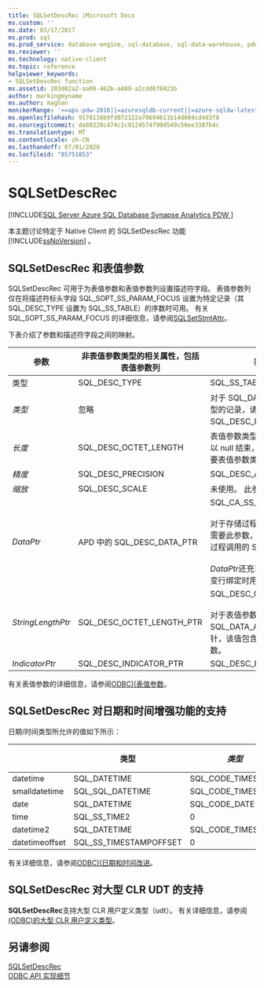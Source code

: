 ```yaml
---
title: SQLSetDescRec |Microsoft Docs
ms.custom: ''
ms.date: 03/17/2017
ms.prod: sql
ms.prod_service: database-engine, sql-database, sql-data-warehouse, pdw
ms.reviewer: ''
ms.technology: native-client
ms.topic: reference
helpviewer_keywords:
- SQLSetDescRec function
ms.assetid: 203d02a2-aa09-462b-a489-a2cdd6f6023b
author: markingmyname
ms.author: maghan
monikerRange: '>=aps-pdw-2016||=azuresqldb-current||=azure-sqldw-latest||>=sql-server-2016||=sqlallproducts-allversions||>=sql-server-linux-2017||=azuresqldb-mi-current'
ms.openlocfilehash: 9178116b9fd072122a79694611b14d604cd4d3f8
ms.sourcegitcommit: da88320c474c1c9124574f90d549c50ee3387b4c
ms.translationtype: MT
ms.contentlocale: zh-CN
ms.lasthandoff: 07/01/2020
ms.locfileid: "85751853"
---
```

# <a name="sqlsetdescrec"></a>SQLSetDescRec
[!INCLUDE[SQL Server Azure SQL Database Synapse Analytics PDW ](../../includes/applies-to-version/sql-asdb-asdbmi-asdw-pdw.md)]

  本主题讨论特定于 Native Client 的 SQLSetDescRec 功能 [!INCLUDE[ssNoVersion](../../includes/ssnoversion-md.md)] 。  
  
## <a name="sqlsetdescrec-and-table-valued-parameters"></a>SQLSetDescRec 和表值参数  
 SQLSetDescRec 可用于为表值参数和表值参数列设置描述符字段。 表值参数列仅在将描述符标头字段 SQL_SOPT_SS_PARAM_FOCUS 设置为特定记录（其 SQL_DESC_TYPE 设置为 SQL_SS_TABLE）的序数时可用。 有关 SQL_SOPT_SS_PARAM_FOCUS 的详细信息，请参阅[SQLSetStmtAttr](../../relational-databases/native-client-odbc-api/sqlsetstmtattr.md)。  
  
 下表介绍了参数和描述符字段之间的映射。  
  
|参数|非表值参数类型的相关属性，包括表值参数列|表值参数的相关属性|  
|---------------|--------------------------------------------------------------------------------------------------------|----------------------------------------------------|  
|类型|SQL_DESC_TYPE|SQL_SS_TABLE|  
|*类型*|忽略|对于 SQL_DATETIME 或 SQL_INTERVAL 类型的记录，请将它设置为 SQL_DESC_DATETIME_INTERVAL_CODE。|  
|*长度*|SQL_DESC_OCTET_LENGTH|表值参数类型名称的长度。 如果类型名称是以 null 结束，则它可为 SQL_NTS；如果不需要表值参数类型名称，则为零。|  
|*精度*|SQL_DESC_PRECISION|SQL_DESC_ARRAY_SIZE|  
|*缩放*|SQL_DESC_SCALE|未使用。 此参数应为零。|  
|*DataPtr*|APD 中的 SQL_DESC_DATA_PTR|SQL_CA_SS_TYPE_NAME<br /><br /> 对于存储过程调用，此参数是可选的。如果不需要此参数，则可以指定为 NULL。 对于非过程调用的 SQL 语句，必须指定此参数。<br /><br /> *DataPtr*还充当唯一值，应用程序可在使用可变行绑定时用于标识此表值参数。|  
|*StringLengthPtr*|SQL_DESC_OCTET_LENGTH_PTR|SQL_DESC_OCTET_LENGTH_PTR<br /><br /> 对于表值参数，它是要传输的行数或 SQL_DATA_AT_EXEC。 这是一个指向值的指针，该值包含要与 SQLExecDirect 传输的行数。|  
|*IndicatorPtr*|SQL_DESC_INDICATOR_PTR|SQL_DESC_INDICATOR_PTR|  
  
 有关表值参数的详细信息，请参阅[ODBC&#41;&#40;表值参数](../../relational-databases/native-client-odbc-table-valued-parameters/table-valued-parameters-odbc.md)。  
  
## <a name="sqlsetdescrec-support-for-enhanced-date-and-time-features"></a>SQLSetDescRec 对日期和时间增强功能的支持  
 日期/时间类型所允许的值如下所示：  
  
||类型|*类型*|*长度*|*精度*|*缩放*|  
|-|------------|---------------|--------------|-----------------|-------------|  
|datetime|SQL_DATETIME|SQL_CODE_TIMESTAMP|4|3|3|  
|smalldatetime|SQL_SQL_DATETIME|SQL_CODE_TIMESTAMP|8|0|0|  
|date|SQL_DATETIME|SQL_CODE_DATE|6|0|0|  
|time|SQL_SS_TIME2|0|10|0..7|0..7|  
|datetime2|SQL_DATETIME|SQL_CODE_TIMESTAMP|16|0..7|0..7|  
|datetimeoffset|SQL_SS_TIMESTAMPOFFSET|0|20|0..7|0..7|  
  
 有关详细信息，请参阅[ODBC&#41;&#40;日期和时间改进](../../relational-databases/native-client-odbc-date-time/date-and-time-improvements-odbc.md)。  
  
## <a name="sqlsetdescrec-support-for-large-clr-udts"></a>SQLSetDescRec 对大型 CLR UDT 的支持  
 **SQLSetDescRec**支持大型 CLR 用户定义类型（udt）。 有关详细信息，请参阅[&#40;ODBC&#41;的大型 CLR 用户定义类型](../../relational-databases/native-client/odbc/large-clr-user-defined-types-odbc.md)。  
  
## <a name="see-also"></a>另请参阅  
 [SQLSetDescRec](https://go.microsoft.com/fwlink/?LinkId=80704)   
 [ODBC API 实现细节](../../relational-databases/native-client-odbc-api/odbc-api-implementation-details.md)  
  
  
